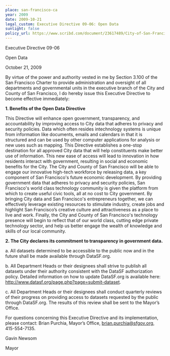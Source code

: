 ```yaml
---
place: san-francisco-ca
year: 2009
date: 2009-10-21
legal_custom: Executive Directive 09-06: Open Data
sunlight: false
policy_url: https://www.scribd.com/document/23617489/City-of-San-Francisco-Executive-Directive-09-06-Open-Data
---
```

 
Executive Directive 09-06

Open Data

October 21, 2009
 
By virtue of the power and authority vested in me by Section 3.100 of the San Francisco Charter to provide administration and oversight of all departments and governmental units in the executive branch of the City and County of San Francisco, I do hereby issue this Executive Directive to become effective immediately:

**1. Benefits of the Open Data Directive**

This Directive will enhance open government, transparency, and accountability by improving access to City data that adheres to privacy and security policies. Data which often resides intechnology systems is unique from information like documents, emails and calendars in that it is structured and can be used by other computer applications for analysis or new uses such as mapping. This Directive establishes a one-stop destination for all approved City data that will help constituents make better use of information. This new ease of access will lead to innovation in how residents interact with government, resulting in social and economic benefits for the City. The City and County of San Francisco will be able to engage our innovative high-tech workforce by releasing data, a key component of San Francisco's future economic development. By providing government data that adheres to privacy and security policies, San Francisco's world class technology community is given the platform from which to create useful civic tools, all at no cost to City government. By bringing City data and San Francisco's entrepreneurs together, we can effectively leverage existing resources to stimulate industry, create jobs and highlight San Francisco’s creative culture and attractiveness as a place to live and work. Finally, the City and County of San Francisco's technology presence will begin to reflect that of our world class, cutting edge private technology sector, and help us better engage the wealth of knowledge and skills of our local community.

**2. The City declares its commitment to transparency in government data.**

a. All datasets determined to be accessible to the public now and in the future shall be made available through DataSF.org.

b. All Department Heads or their designees shall strive to publish all datasets under their authority consistent with the DataSF authorization policy. Detailed information on how to update DataSF.org is available here: http://www.datasf.org/page.php?page=submit-dataset.

c. All Department Heads or their designees shall conduct quarterly reviews of their progress on providing access to datasets requested by the public through DataSF.org. The results of this review shall be sent to the Mayor’s Office.

For questions concerning this Executive Directive and its implementation, please contact: Brian Purchia, Mayor’s Office, brian.purchia@sfgov.org, 415-554-7135.

Gavin Newsom

Mayor
